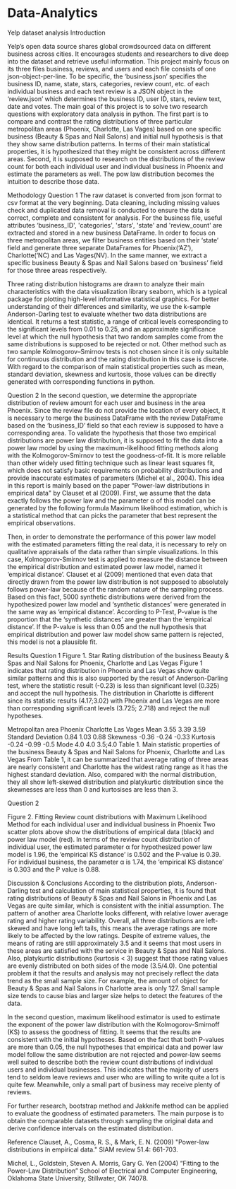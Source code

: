 # Data-Analytics
Yelp dataset analysis
Introduction

Yelp’s open data source shares global crowdsourced data on different business across cities. It encourages students and researchers to dive deep into the dataset and retrieve useful information. This project mainly focus on its three files business, reviews, and users and each file consists of one json-object-per-line. To be specific, the ‘business.json’ specifies the business ID, name, state, stars, categories, review count, etc. of each individual business and each text review is a JSON object in the ‘review.json’ which determines the business ID, user ID, stars, review text, date and votes. The main goal of this project is to solve two research questions with exploratory data analysis in python. The first part is to compare and contrast the rating distributions of three particular metropolitan areas (Phoenix, Charlotte, Las Vages) based on one specific business (Beauty & Spas and Nail Salons) and initial null hypothesis is that they show same distribution patterns. In terms of their main statistical properties, it is hypothesized that they might be consistent across different areas. Second, it is supposed to research on the distributions of the review count for both each individual user and individual business in Phoenix and estimate the parameters as well. The pow law distribution becomes the intuition to describe those data. 

Methodology 
Question 1 
The raw dataset is converted from json format to csv format at the very beginning. Data cleaning, including missing values check and duplicated data removal is conducted to ensure the data is correct, complete and consistent for analysis. For the business file, useful attributes ‘business_ID', 'categories', 'stars', 'state' and 'review_count' are extracted and stored in a new business DataFrame. In order to focus on three metropolitan areas, we filter business entities based on their ‘state’ field and generate three separate DataFrames for Phoenix(‘AZ’), Charlotte(‘NC) and Las Vages(NV). In the same manner, we extract a specific business Beauty & Spas and Nail Salons based on ‘business’ field for those three areas respectively. 

Three rating distribution histograms are drawn to analyze their main characteristics with the data visualization library seaborn, which is a typical package for plotting high-level informative statistical graphics. For better understanding of their differences and similarity, we use the k-sample Anderson-Darling test to evaluate whether two data distributions are identical. It returns a test statistic, a range of critical levels corresponding to the significant levels from 0.01 to 0.25, and an approximate significance level at which the null hypothesis that two random samples come from the same distributions is supposed to be rejected or not. Other method such as two sample Kolmogorov–Smirnov tests is not chosen since it is only suitable for continuous distribution and the rating distribution in this case is discrete. With regard to the comparison of main statistical properties such as mean, standard deviation, skewness and kurtosis, those values can be directly generated with corresponding functions in python. 


Question 2 
In the second question, we determine the appropriate distribution of review amount for each user and business in the area Phoenix. Since the review file do not provide the location of every object, it is necessary to merge the business DataFrame with the review DataFrame based on the ‘business_ID’ field so that each review is supposed to have a corresponding area. To validate the hypothesis that those two empirical distributions are power law distribution, it is supposed to fit the data into a power law model by using the maximum-likelihood fitting methods along with the Kolmogorov-Smirnov to test the goodness-of-fit. It is more reliable than other widely used fitting technique such as linear least squares fit, which does not satisfy basic requirements on probability distributions and provide inaccurate estimates of parameters (Michel et al., 2004). This idea in this report is mainly based on the paper “Power-law distributions in empirical data" by Clauset et al (2009). First, we assume that the data exactly follows the power law and the parameter α of this model can be generated by the following formula Maximum likelihood estimation, which is a statistical method that can picks the parameter that best represent the empirical observations. 
 
Then, in order to demonstrate the performance of this power law model with the estimated parameters fitting the real data, it is necessary to rely on qualitative appraisals of the data rather than simple visualizations. In this case, Kolmogorov-Smirnov test is applied to measure the distance between the empirical distribution and estimated power law model, named it ‘empirical distance’. Clauset et al (2009) mentioned that even data that directly drawn from the power law distribution is not supposed to absolutely follows power-law because of the random nature of the sampling process. Based on this fact, 5000 synthetic distributions were derived from the hypothesized power law model and ‘synthetic distances’ were generated in the same way as ‘empirical distance’. According to P-Test, P-value is the proportion that the ‘synthetic distances’ are greater than the ‘empirical distance’. If the P-value is less than 0.05 and the null hypothesis that empirical distribution and power law model show same pattern is rejected, this model is not a plausible fit. 







Results
Question 1 
 Figure 1. Star Rating distribution of the business Beauty & Spas and Nail Salons for Phoenix, Charlotte and Las Vegas
Figure 1 indicates that rating distribution in Phoenix and Las Vegas show quite similar patterns and this is also supported by the result of Anderson-Darling test, where the statistic result (-0.23) is less than significant level (0.325) and accept the null hypothesis. The distribution in Charlotte is different since its statistic results (4.17;3.02) with Phoenix and Las Vegas are more than corresponding significant levels (3.725; 2.718) and reject the null hypotheses.


Metropolitan area	Phoenix	Charlotte	Las Vages
Mean	3.55	3.39	3.59
Standard Deviation	0.84	1.03	0.88
Skewness	-0.36	-0.24	-0.33
Kurtosis	-0.24	-0.99	-0.5
Mode	4.0	4.0	3.5;4.0
Table 1. Main statistic properties of the business Beauty & Spas and Nail Salons for Phoenix, Charlotte and Las Vegas
From Table 1, it can be summarized that average rating of three areas are nearly consistent and Charlotte has the widest rating range as it has the highest standard deviation. Also, compared with the normal distribution, they all show left-skewed distribution and platykurtic distribution since the skewnesses are less than 0 and kurtosises are less than 3.

Question 2 
  
Figure 2. Fitting Review count distributions with Maximum Likelihood Method for each individual user and individual business in Phoenix
Two scatter plots above show the distributions of empirical data (black) and power law model (red). In terms of the review count distribution of individual user, the estimated parameter α for hypothesized power law model is 1.96, the ‘empirical KS distance’ is 0.502 and the P-value is 0.39. For individual business, the parameter α is 1.74, the ‘empirical KS distance’ is 0.303 and the P value is 0.88.  


Discussion & Conclusions
According to the distribution plots, Anderson-Darling test and calculation of main statistical properties, it is found that rating distributions of Beauty & Spas and Nail Salons in Phoenix and Las Vegas are quite similar, which is consistent with the initial assumption. The pattern of another area Charlotte looks different, with relative lower average rating and higher rating variability. Overall, all three distributions are left-skewed and have long left tails, this means the average ratings are more likely to be affected by the low ratings. Despite of extreme values, the means of rating are still approximately 3.5 and it seems that most users in these areas are satisfied with the service in Beauty & Spas and Nail Salons. Also, platykurtic distributions (kurtosis < 3) suggest that those rating values are evenly distributed on both sides of the mode (3.5/4.0). One potential problem it that the results and analysis may not precisely reflect the data trend as the small sample size. For example, the amount of object for Beauty & Spas and Nail Salons in Charlotte area is only 127. Small sample size tends to cause bias and larger size helps to detect the features of the data.

In the second question, maximum likelihood estimator is used to estimate the exponent of the power law distribution with the Kolmogorov-Smirnoff (KS) to assess the goodness of fitting. It seems that the results are consistent with the initial hypotheses. Based on the fact that both P-values are more than 0.05, the null hypotheses that empirical data and power law model follow the same distribution are not rejected and power-law seems well suited to describe both the review count distributions of individual users and individual businesses. This indicates that the majority of users tend to seldom leave reviews and user who are willing to write quite a lot is quite few. Meanwhile, only a small part of business may receive plenty of reviews. 

For further research, bootstrap method and Jakknife method can be applied to evaluate the goodness of estimated parameters. The main purpose is to obtain the comparable datasets through sampling the original data and derive confidence intervals on the estimated distribution. 





Reference 
Clauset, A., Cosma, R. S., & Mark, E. N. (2009) "Power-law distributions in empirical data." SIAM review 51.4: 661-703.

Michel, L., Goldstein, Steven A. Morris, Gary G. Yen (2004) “Fitting to the Power-Law Distribution” School of Electrical and Computer Engineering, Oklahoma State University, Stillwater, OK 74078.

